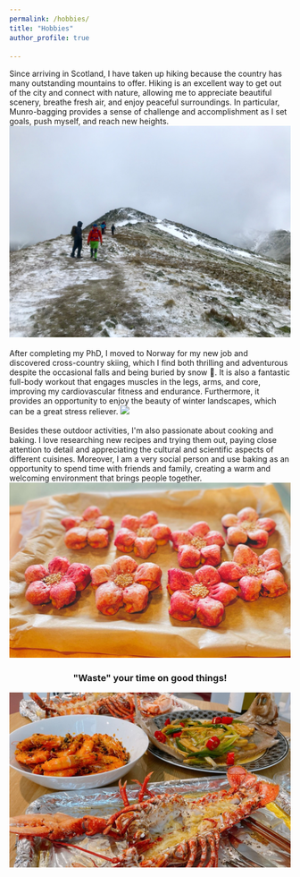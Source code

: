 ```yaml
---
permalink: /hobbies/
title: "Hobbies"
author_profile: true

---
```

Since arriving in Scotland, I have taken up hiking because the country has many outstanding mountains to offer. Hiking is an excellent way to get out of the city and connect with nature, allowing me to appreciate beautiful scenery, breathe fresh air, and enjoy peaceful surroundings. In particular, Munro-bagging provides a sense of challenge and accomplishment as I set goals, push myself, and reach new heights.
<img src='/images/hiking.jpg'><br><br>
After completing my PhD, I moved to Norway for my new job and discovered cross-country skiing, which I find both thrilling and adventurous despite the occasional falls and being buried by snow 🤣. It is also a fantastic full-body workout that engages muscles in the legs, arms, and core, improving my cardiovascular fitness and endurance. Furthermore, it provides an opportunity to enjoy the beauty of winter landscapes, which can be a great stress reliever.
<img src='/images/skiing.jpg'><br><br>
Besides these outdoor activities, I'm also passionate about cooking and baking. I love researching new recipes and trying them out, paying close attention to detail and appreciating the cultural and scientific aspects of different cuisines. Moreover, I am a very social person and use baking as an opportunity to spend time with friends and family, creating a warm and welcoming environment that brings people together.
<img src='/images/baking.jpg'>
### <center>"Waste" your time on good things!</center>
<img src='/images/cooking.jpg'>
